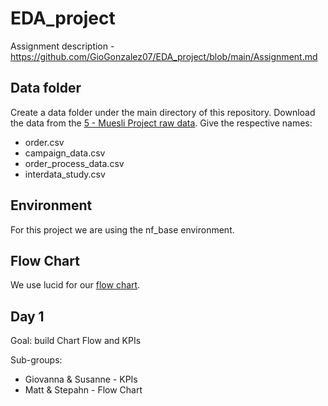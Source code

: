 # EDA_project

Assignment description - https://github.com/GioGonzalez07/EDA_project/blob/main/Assignment.md

## Data folder

Create a data folder under the main directory of this repository.
Download the data from the [5 - Muesli Project raw data](https://docs.google.com/spreadsheets/d/1IK_0Cvxvqhm2vldztVQTve_-5S07KkL9imzyGSa8lac/edit#gid=1059263093).
Give the respective names:

- order.csv
- campaign_data.csv
- order_process_data.csv
- interdata_study.csv

## Environment

For this project we are using the nf_base environment.

## Flow Chart

We use lucid for our [flow chart](https://lucid.app/lucidchart/3f720358-65f5-4743-a75c-c322bc5723e3/edit?invitationId=inv_4b1b293f-619c-44ae-b5bc-939e6ad71afb&referringApp=slack&page=m-5o7ONTd-nK#).

## Day 1

Goal: build Chart Flow and KPIs

Sub-groups:

- Giovanna & Susanne - KPIs
- Matt & Stepahn - Flow Chart
